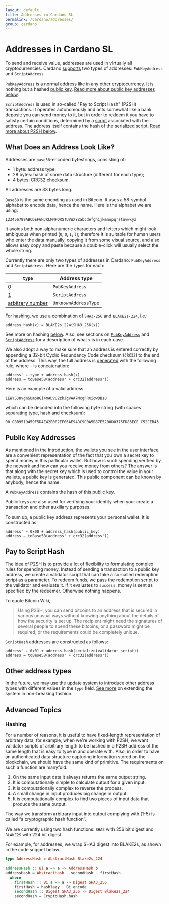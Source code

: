 ```yaml
---
layout: default
title: Addresses in Cardano SL
permalink: /cardano/addresses/
group: cardano
---
```

[//]: # (Reviewed at 403cea2d897aba95163b709bd13c35d343116f3f)

# Addresses in Cardano SL

To send and receive value, addresses are used in virtually all cryptocurrencies.
Cardano [supports](https://github.com/input-output-hk/cardano-sl/blob/f37c6cf6a43f42cd7c0a0477e33ae95155d50450/src/Pos/Types/Core.hs#L231)
two types of addresses: `PubKeyAddress` and `ScriptAddress`.

`PubKeyAddress` is a normal address like in any other cryptocurrency. It is nothing but a
hashed [public key](https://github.com/input-output-hk/cardano-sl/blob/f37c6cf6a43f42cd7c0a0477e33ae95155d50450/src/Pos/Types/Core.hs#L231).
[Read more about public key addresses below](#public-key-addresses).

`ScriptAddress` is used in so-called "Pay to Script Hash" (P2SH) transactions. It operates
autonomously and acts somewhat like a bank deposit: you can send money to it, but
in order to redeem it you have to satisfy certain conditions, determined by a
[script](https://github.com/input-output-hk/cardano-sl/blob/f37c6cf6a43f42cd7c0a0477e33ae95155d50450/src/Pos/Script/Type.hs#L38)
associated with the address. The address itself contains the hash of the serialized script.
[Read more about P2SH below](#pay-to-script-hash).

## What Does an Address Look Like?

Addresses are `base58`-encoded bytestrings, consisting of:

* 1 byte: address type;
* 28 bytes: hash of some data structure (different for each type);
* 4 bytes: CRC32 checksum.

All addresses are 33 bytes long.

`Base58` is the same encoding as used in Bitcoin. It uses a 58-symbol alphabet
to encode data, hence the name. Here is the alphabet we are using:

    123456789ABCDEFGHJKLMNPQRSTUVWXYZabcdefghijkmnopqrstuvwxyz

It avoids both non-alphanumeric characters and letters which might look
ambiguous when printed (`0`, `O`, `I`, `l`); therefore it is suitable for
human users who enter the data manually, copying it from some visual source,
and also allows easy copy and paste because a double-click will usually select
the whole string.

Currently there are only two types of addresses in Cardano: `PubKeyAddress`
and `ScriptAddress`. Here are the `type`s for each:

| `type`  | Address type    |
|---------|-----------------|
| [0](https://github.com/input-output-hk/cardano-sl/blob/2f3c7df7d324bc056fefe0fce856e39a692f6d9f/src/Pos/Binary/Address.hs#L18)       | `PubKeyAddress` |
| [1](https://github.com/input-output-hk/cardano-sl/blob/2f3c7df7d324bc056fefe0fce856e39a692f6d9f/src/Pos/Binary/Address.hs#L22)       | `ScriptAddress` |
| [arbitrary number](https://github.com/input-output-hk/cardano-sl/blob/2f3c7df7d324bc056fefe0fce856e39a692f6d9f/src/Pos/Binary/Address.hs#L26) | `UnknownAddressType` |

For hashing, we use a combination of `SHA3-256` and `BLAKE2s-224`, i.e.:

    address_hash(x) = BLAKE2s_224(SHA3_256(x))

See more on hashing [below](#hashing). Also, see sections on [`PubKeyAddress`](#public-key-addresses) and [`ScriptAddress`](#pay-to-script-hash) for a description of
what `x` is in each case.

We also adopt a way to make sure that an address is entered correctly
by appending a 32-bit Cyclic Redundancy Code checksum (`CRC32`) to
the end of the address. This way, the full address is
[generated](https://github.com/input-output-hk/cardano-sl/blob/2f3c7df7d324bc056fefe0fce856e39a692f6d9f/src/Pos/Binary/Address.hs#L50)
with the following rule, where `+` is concatenation:

    address' ← type + address_hash(x)
    address ← toBase58(address' + crc32(address'))

Here is an example of a valid address:

    1EWYSJnvgnSUmp8Gi4mADvU2zkJgVAA7McgFRXiqwDBs8

which can be decoded into the following byte string (with spaces separating
type, hash and checksum):

    00 C8B9519459F5D4E42B002EF06AE94DC9C0A5B87E52D0D0375FD83ECE C52CEB43

## Public Key Addresses

As mentioned in the [Introduction](/#you-own-your-money), the
wallets you see in the user interface are a convenient representation of
the fact that you own a secret key to spend money in this particular
wallet. But how is such spending verified by the network and how can you
receive money from others? The answer is that along with the secret key
which is used to control the value in your wallets, a public key is
generated. This public component can be known by anybody, hence the name.

A `PubKeyAddress` contains the hash of this public key.

Public keys are also used for verifying your identity when your create a
transaction and other auxiliary purposes.

To sum up, a public key address represents your personal wallet. It is
constructed as

    address' ← 0x00 + address_hash(public_key)
    address ← toBase58(address' + crc32(address'))

## Pay to Script Hash

The idea of P2SH is to provide a lot of flexibility to formulating complex
rules for spending money. Instead of sending a transaction to a public key
address, we create a validator script that can take a so-called redemption script
as a parameter. To redeem funds, we pass the redemption script to the
validator and evaluate it. If it evaluates to `success`, money is sent as
specified by the redeemer. Otherwise nothing happens.

To quote Bitcoin Wiki,

> Using P2SH, you can send bitcoins to an address that is secured in
> various unusual ways without knowing anything about the details of how
> the security is set up. The recipient might need the signatures of
> several people to spend these bitcoins, or a password might be
> required, or the requirements could be completely unique.

`ScriptHash` addresses are constructed as follows:

    address' ← 0x01 + address_hash(serialize(validator_script))
    address ← toBase58(address' + crc32(address'))

## Other address types

In the future, we may use the update system to introduce other address types
with different values in the `type` field.
[See more](/update-mechanism/#soft-fork-updates) on extending the system
in non-breaking fashion.

## Advanced Topics

### Hashing

For a number of reasons, it is useful to have fixed-length
representation of arbitrary data; for example, when we're working with
P2SH, we want validator scripts of arbitrary length to be hashed in a
P2SH address of the same length that is easy to type in and operate
with. Also, in order to have an authenticated data structure capturing
information stored on the blockchain, we should have the same kind of
primitive. The requirements on such a function are manyfold:

 1. On the same input data it always returns the same output string.
 2. It is computationally simple to calculate output for a given input.
 3. It is computationally complex to reverse the process.
 4. A small change in input produces big change in output.
 5. It is computationally complex to find two pieces of input data that
    produce the same output.

The way we transform arbitrary input into output complying with (1-5)
is called “a cryptographic hash function”.

We are currently using two hash functions: `SHA3` with 256 bit digest and
`BLAKE2S` with 224 bit digest.

For example, for addresses, we wrap SHA3 digest into BLAKE2s, as shown
in the code snippet below.

~~~ haskell
type AddressHash = AbstractHash Blake2s_224

addressHash :: Bi a => a -> AddressHash b
addressHash = AbstractHash . secondHash . firstHash
  where
    firstHash :: Bi a => a -> Digest SHA3_256
    firstHash = hashlazy . Bi.encode
    secondHash :: Digest SHA3_256 -> Digest Blake2s_224
    secondHash = CryptoHash.hash
~~~
